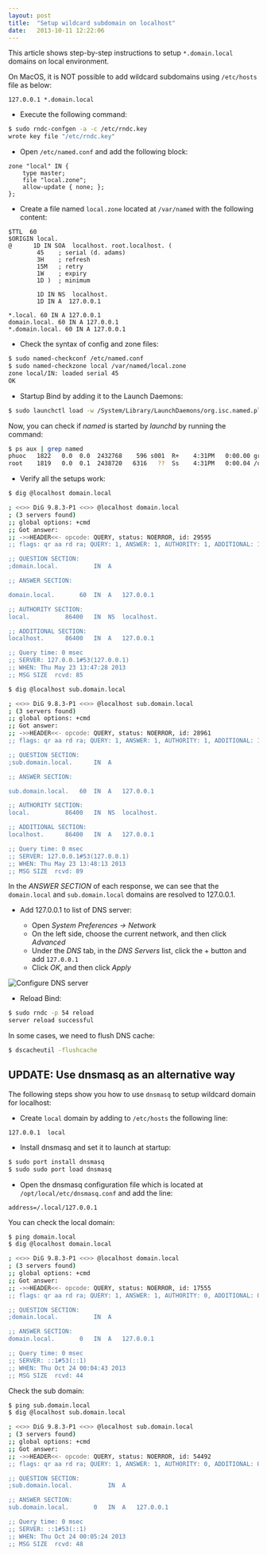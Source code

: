 ```yaml
---
layout: post
title:  "Setup wildcard subdomain on localhost"
date:   2013-10-11 12:22:06
---
```


This article shows step-by-step instructions to setup ```*.domain.local``` domains on local environment.

On MacOS, it is NOT possible to add wildcard subdomains using ```/etc/hosts``` file as below:

```
127.0.0.1 *.domain.local
```

* Execute the following command:

```bash
$ sudo rndc-confgen -a -c /etc/rndc.key
wrote key file "/etc/rndc.key"
```
* Open ```/etc/named.conf``` and add the following block:

```
zone "local" IN {
    type master;
    file "local.zone";
    allow-update { none; };
};
```

* Create a file named ```local.zone``` located at ```/var/named``` with the following content:

```
$TTL  60
$ORIGIN local.
@      1D IN SOA  localhost. root.localhost. (
        45    ; serial (d. adams)
        3H    ; refresh
        15M   ; retry
        1W    ; expiry
        1D )  ; minimum

        1D IN NS  localhost.
        1D IN A  127.0.0.1

*.local. 60 IN A 127.0.0.1
domain.local. 60 IN A 127.0.0.1
*.domain.local. 60 IN A 127.0.0.1
```

* Check the syntax of config and zone files:

```bash
$ sudo named-checkconf /etc/named.conf
$ sudo named-checkzone local /var/named/local.zone
zone local/IN: loaded serial 45
OK
```

* Startup Bind by adding it to the Launch Daemons:

```bash
$ sudo launchctl load -w /System/Library/LaunchDaemons/org.isc.named.plist
```

Now, you can check if _named_ is started by _launchd_ by running the command:

```bash
$ ps aux | grep named
phuoc   1822   0.0  0.0  2432768    596 s001  R+    4:31PM   0:00.00 grep named
root    1819   0.0  0.1  2438720   6316   ??  Ss    4:31PM   0:00.04 /usr/sbin/named -f
```

* Verify all the setups work:

```bash
$ dig @localhost domain.local

; <<>> DiG 9.8.3-P1 <<>> @localhost domain.local
; (3 servers found)
;; global options: +cmd
;; Got answer:
;; ->>HEADER<<- opcode: QUERY, status: NOERROR, id: 29595
;; flags: qr aa rd ra; QUERY: 1, ANSWER: 1, AUTHORITY: 1, ADDITIONAL: 1

;; QUESTION SECTION:
;domain.local.			IN	A

;; ANSWER SECTION:

domain.local.		60	IN	A	127.0.0.1

;; AUTHORITY SECTION:
local.			86400	IN	NS	localhost.

;; ADDITIONAL SECTION:
localhost.		86400	IN	A	127.0.0.1

;; Query time: 0 msec
;; SERVER: 127.0.0.1#53(127.0.0.1)
;; WHEN: Thu May 23 13:47:28 2013
;; MSG SIZE  rcvd: 85
```

```bash
$ dig @localhost sub.domain.local

; <<>> DiG 9.8.3-P1 <<>> @localhost sub.domain.local
; (3 servers found)
;; global options: +cmd
;; Got answer:
;; ->>HEADER<<- opcode: QUERY, status: NOERROR, id: 28961
;; flags: qr aa rd ra; QUERY: 1, ANSWER: 1, AUTHORITY: 1, ADDITIONAL: 1

;; QUESTION SECTION:
;sub.domain.local.		IN	A

;; ANSWER SECTION:

sub.domain.local.	60	IN	A	127.0.0.1

;; AUTHORITY SECTION:
local.			86400	IN	NS	localhost.

;; ADDITIONAL SECTION:
localhost.		86400	IN	A	127.0.0.1

;; Query time: 0 msec
;; SERVER: 127.0.0.1#53(127.0.0.1)
;; WHEN: Thu May 23 13:48:13 2013
;; MSG SIZE  rcvd: 89
```

In the _ANSWER SECTION_ of each response, we can see that the ```domain.local``` and ```sub.domain.local``` domains are resolved to 127.0.0.1.

* Add 127.0.0.1 to list of DNS server:

	- Open _System Preferences &rarr; Network_
	- On the left side, choose the current network, and then click _Advanced_
  	- Under the _DNS_ tab, in the _DNS Servers_ list, click the + button and add ```127.0.0.1```
  	- Click _OK_, and then click _Apply_

![Configure DNS server](/img/modify-dns.png)

* Reload Bind:

```bash
$ sudo rndc -p 54 reload
server reload successful
```

In some cases, we need to flush DNS cache:

```bash
$ dscacheutil -flushcache
```

## UPDATE: Use dnsmasq as an alternative way

The following steps show you how to use ```dnsmasq``` to setup wildcard domain for localhost:

* Create ```local``` domain by adding to ```/etc/hosts``` the following line:

```
127.0.0.1  local
```

* Install dnsmasq and set it to launch at startup:

```bash
$ sudo port install dnsmasq
$ sudo sudo port load dnsmasq
```

* Open the dnsmasq configuration file which is located at ```/opt/local/etc/dnsmasq.conf``` and add the line:

```
address=/.local/127.0.0.1
```

You can check the local domain:

```bash
$ ping domain.local
$ dig @localhost domain.local

; <<>> DiG 9.8.3-P1 <<>> @localhost domain.local
; (3 servers found)
;; global options: +cmd
;; Got answer:
;; ->>HEADER<<- opcode: QUERY, status: NOERROR, id: 17555
;; flags: qr aa rd ra; QUERY: 1, ANSWER: 1, AUTHORITY: 0, ADDITIONAL: 0

;; QUESTION SECTION:
;domain.local.			IN	A

;; ANSWER SECTION:
domain.local.		0	IN	A	127.0.0.1

;; Query time: 0 msec
;; SERVER: ::1#53(::1)
;; WHEN: Thu Oct 24 00:04:43 2013
;; MSG SIZE  rcvd: 44
```

Check the sub domain:

```bash
$ ping sub.domain.local
$ dig @localhost sub.domain.local

; <<>> DiG 9.8.3-P1 <<>> @localhost sub.domain.local
; (3 servers found)
;; global options: +cmd
;; Got answer:
;; ->>HEADER<<- opcode: QUERY, status: NOERROR, id: 54492
;; flags: qr aa rd ra; QUERY: 1, ANSWER: 1, AUTHORITY: 0, ADDITIONAL: 0

;; QUESTION SECTION:
;sub.domain.local.			IN	A

;; ANSWER SECTION:
sub.domain.local.		0	IN	A	127.0.0.1

;; Query time: 0 msec
;; SERVER: ::1#53(::1)
;; WHEN: Thu Oct 24 00:05:24 2013
;; MSG SIZE  rcvd: 48
```